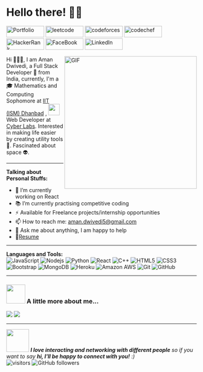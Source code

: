 # Hello there! 👋🏻

<a href="https://aman-codes.github.io/">
<img src="https://img.shields.io/badge/-Portfolio-black?style=flat-square&logo=appveyor" alt="Portfolio"  width="100" height="30"></a>

<a href="https://leetcode.com/aman-codes/">
<img src="https://img.shields.io/badge/-LeetCode-black?style=flat-square&logo=leetcode" alt="leetcode"  width="100" height="30"></a>

<a href="https://codeforces.com/profile/Aman-Codes">
<img src="https://img.shields.io/badge/-Codeforces-black?style=flat-square&logo=codeforces" alt="codeforces"  width="100" height="30"></a>

<a href="https://www.codechef.com/users/aman_dwivedi">
<img src="https://img.shields.io/badge/-CodeChef-black?style=flat-square&logo=codechef" alt="codechef" width="100" height="30"></a>

<a href="https://www.hackerrank.com/Aman_Codes">
<img src="https://img.shields.io/badge/-HackerRank-black?style=flat-square&logo=hackerrank" alt="HackerRank"  width="100" height="30"></a>

<a href="https://www.facebook.com/profile.php?id=100039304971071">
<img src="https://img.shields.io/badge/-Facebook-black?style=flat-square&logo=facebook" alt="FaceBook"  width="100" height="30"></a>

<a href="https://www.linkedin.com/in/aman-dwivedi/">
<img src="https://img.shields.io/badge/-LinkedIn-black?style=flat-square&logo=linkedin" alt="LinkedIn"  width="100" height="30"></a>


<p>
<img align="right" alt="GIF" src="https://media.giphy.com/media/SWoSkN6DxTszqIKEqv/giphy.gif" width="350" height="350"/>
Hi 🙋🏻‍♂️, I am Aman Dwivedi, a Full Stack Developer 🚀 from India, currently, I'm a 
    🎓 Mathematics and Computing Sophomore at
     <a href="https://www.iitism.ac.in/">IIT (ISM) Dhanbad</a>
    , <img src="https://media.giphy.com/media/WUlplcMpOCEmTGBtBW/giphy.gif" width="30" >
    Web Developer at
    <a href="https://cyberlabs.club">Cyber Labs</a>.
    Interested in making life easier by creating utility tools 🔨. Fascinated about space 👽.
</p>

---
**Talking about Personal Stuffs:**

- 🌱 I’m currently working on React
- 📚 I’m currently practising competitive coding
- ⚡️ Available for Freelance projects/internship opportunities
- 📫 How to reach me: aman.dwivedi5@gmail.com
- 💬 Ask me about anything, I am happy to help
- 📝[Resume](https://drive.google.com/file/d/12k-NO8RtGx_tHBbytpeX5aMmxGaT42b3/view?usp=sharing)

---

**Languages and Tools:**  
![JavaScript](https://img.shields.io/badge/-JavaScript-black?style=flat-square&logo=javascript)
![Nodejs](https://img.shields.io/badge/-Nodejs-303030?style=flat-square&logo=Node.js)
![Python](https://img.shields.io/badge/-Python-FFD43B?style=flat-square&logo=Python)
![React](https://img.shields.io/badge/-React-black?style=flat-square&logo=react)
![C++](https://img.shields.io/badge/-C++-00599C?style=flat-square&logo=c)
![HTML5](https://img.shields.io/badge/-HTML5-E34F26?style=flat-square&logo=html5&logoColor=white)
![CSS3](https://img.shields.io/badge/-CSS3-1572B6?style=flat-square&logo=css3)
![Bootstrap](https://img.shields.io/badge/-Bootstrap-563D7C?style=flat-square&logo=bootstrap)
![MongoDB](https://img.shields.io/badge/-MongoDB-black?style=flat-square&logo=mongodb)
![Heroku](https://img.shields.io/badge/-Heroku-430098?style=flat-square&logo=heroku)
![Amazon AWS](https://img.shields.io/badge/Amazon%20AWS-FF9900?style=flat-square&logo=amazon-aws)
![Git](https://img.shields.io/badge/-Git-black?style=flat-square&logo=git)
![GitHub](https://img.shields.io/badge/-GitHub-181717?style=flat-square&logo=github)

---

### <img src="https://media.giphy.com/media/VgCDAzcKvsR6OM0uWg/giphy.gif" width="50"> A little more about me... 

<img  src="https://github-readme-stats.vercel.app/api?username=Aman-Codes&&show_icons=true"/>
<img  src="https://github-readme-stats.vercel.app/api/top-langs/?username=Aman-Codes&&show_icons=true"/>

---

<img src="https://media.giphy.com/media/LnQjpWaON8nhr21vNW/giphy.gif" width="60"> <em><b>I love interacting and networking with different people</b> so if you want to say <b>hi, I'll be happy to connect with you!</b> :)</em><br/>
![visitors](https://visitor-badge.laobi.icu/badge?page_id=Aman-Codes.Aman-Codes)
![GitHub followers](https://img.shields.io/github/followers/Aman-Codes?label=Follow&style=plastic)

